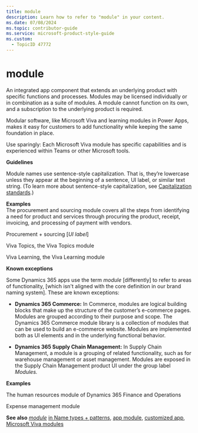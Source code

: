 ```yaml
---
title: module
description: Learn how to refer to "module" in your content.
ms.date: 07/08/2024
ms.topic: contributor-guide
ms.service: microsoft-product-style-guide
ms.custom:
  - TopicID 47772
---
```



# module

An integrated app component that extends an underlying product with specific functions and processes. Modules may be licensed individually or in combination as a suite of modules. A module cannot function on its own, and a subscription to the underlying product is required.  

Modular software, like Microsoft Viva and learning modules in Power Apps, makes it easy for customers to add functionality while keeping the same foundation in place.

Use sparingly: Each Microsoft Viva module has specific capabilities and is experienced within Teams or other Microsoft tools.

**Guidelines**  

Module names use sentence-style capitalization. That is, they’re lowercase unless they appear at the beginning of a sentence, UI label, or similar text string. (To learn more about sentence-style capitalization, see [Capitalization standards](~\capitalization-standards\capitalization-standards.md).)

**Examples**  
The procurement and sourcing module covers all the steps from identifying a need for product and services through procuring the product, receipt, invoicing, and processing of payment with vendors.  

Procurement + sourcing [_UI label_]

Viva Topics, the Viva Topics module  

Viva Learning, the Viva Learning module

**Known exceptions**  

Some Dynamics 365 apps use the term _module_ [differently] to refer to areas of functionality, [which isn't aligned with the core definition in our brand naming system]. These are known exceptions:  

- **Dynamics 365 Commerce:** In Commerce, modules are logical building blocks that make up the structure of the customer’s e-commerce pages. Modules are grouped according to their purpose and scope. The Dynamics 365 Commerce module library is a collection of modules that can be used to build an e-commerce website. Modules are implemented both as UI elements and in the underlying functional behavior.  

- **Dynamics 365 Supply Chain Management:** In Supply Chain Management, a module is a grouping of related functionality, such as for warehouse management or asset management. Modules are exposed in the Supply Chain Management product UI under the group label _Modules._

**Examples**

The human resources module of Dynamics 365 Finance and Operations  

Expense management module

**See also** _[module](~\naming\name-types--patterns.md)_ [in Name types + patterns](~\naming\name-types--patterns.md), [app module](~\a_z_names_terms\a\app-module.md), [customized app](~\a_z_names_terms\c\customized-app.md), [Microsoft Viva modules](~\a_z_names_terms\m\microsoft-viva\microsoft-viva-modules.md)

